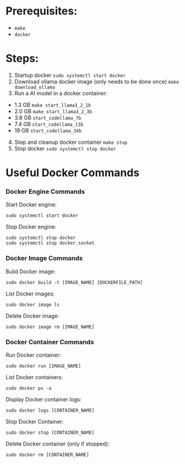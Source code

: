# Prerequisites:
- ```make```
- ```docker```

# Steps:
1) Startup docker ```sudo systemctl start docker```
2) Download ollama docker image (only needs to be done once) ```make download_ollama```
3) Run a AI model in a docker container:
  - 1.3 GB ```make start_llama3_2_1b```
  - 2.0 GB ```make start_llama3_2_3b```
  - 3.8 GB ```start_codellama_7b```
  - 7.4 GB ```start_codellama_13b```
  - 19 GB ```start_codellama_34b```
4) Stop and cleanup docker container ```make stop```
5) Stop docker ```sudo systemctl stop docker```

# Useful Docker Commands
### Docker Engine Commands

Start Docker engine:
```
sudo systemctl start docker
```

Stop Docker engine:
```
sudo systemctl stop docker
sudo systemctl stop docker.socket
```

### Docker Image Commands

Build Docker image:
```
sudo docker build -t [IMAGE_NAME] [DOCKERFILE_PATH]
```

List Docker images:
```
sudo docker image ls
```

Delete Docker image:
```
sudo docker image rm [IMAGE_NAME]
```

### Docker Container Commands

Run Docker container:
```
sudo docker run [IMAGE_NAME]
```

List Docker containers:
```
sudo docker ps -a
```

Display Docker container logs:
```
sudo docker logs [CONTAINER_NAME]
```

Stop Docker Container:
```
sudo docker stop [CONTAINER_NAME]
```

Delete Docker container (only if stopped):
```
sudo docker rm [CONTAINER_NAME]
```
